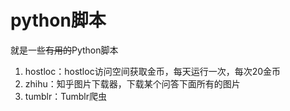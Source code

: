 # python脚本
就是一些~~有用的~~Python脚本

1. hostloc：hostloc访问空间获取金币，每天运行一次，每次20金币
2. zhihu：知乎图片下载器，下载某个问答下面所有的图片
3. tumblr：Tumblr爬虫